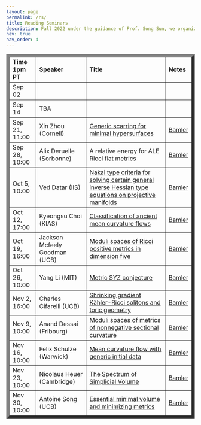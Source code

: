 ```yaml
---
layout: page
permalink: /rs/
title: Reading Seminars
description: Fall 2022 under the guidance of Prof. Song Sun, we organize a reading seminar on complex geometry. This semester we don't have a presecribed topic and participants are free to give talks from their own tastes. You can sign up for a talk using this google sheet. Song is willing to provide interesting topics and related references, so if you want to find a topic to study and give a talk on the seminar, feel free to reach out to Song for help.
nav: true
nav_order: 4
---
```

<p> <table cellpadding="4" cellspacing="2" border="8">


<td align="left"> <b>Time 1pm PT</b></td>
<td>
<b>Speaker</b>
</td>
<td> 
<b>Title</b>
</td>
<td>
<b>Notes</b>
</td>
<tr>


<td align="left"> Sep 02</td>
<td>
<!--name-->
</td>
<td> 
<!--title-->
</td>
<td>
<!--notes-->
</td>
<tr>

<td align="left"> Sep 14</td>
<td>
TBA
</td>
<td> 
</td>
<td>
</td>
<tr>

<td align="left"> Sep 21, 11:00</td>
<td>
Xin Zhou (Cornell)
</td>
<td>
<a href="https://events.berkeley.edu/index.php/calendar/sn/math.html?event_ID=135304&date=2020-09-21&filter=Secondary%20Event%20Type&filtersel=">Generic scarring for minimal hypersurfaces</a>
</td>
<td>
<a href="https://math.berkeley.edu/~rbamler/riddle.html">Bamler</a>
</td>
<tr>


<td align="left"> Sep 28, 10:00 </td>
<td>
Alix Deruelle (Sorbonne)
</td>
<td> 
A relative energy for ALE Ricci flat metrics
</td>
<td>
<a href="https://math.berkeley.edu/~rbamler/riddle.html">Bamler</a>
</td>
<tr>

<td align="left"> Oct 5, 10:00</td>
<td>
Ved Datar (IIS)
</td>
<td> 
<a href="https://events.berkeley.edu/index.php/calendar/sn/math.html?event_ID=135594&date=2020-10-05&filter=Secondary%20Event%20Type&filtersel=">Nakai type criteria for solving certain general inverse Hessian type equations on projective manifolds</a>
</td>
<td>
<a href="https://math.berkeley.edu/~rbamler/riddle.html">Bamler</a>
</td>
<tr>


<td align="left"> Oct 12, 17:00</td>
<td>
Kyeongsu Choi (KIAS)
</td>
<td> 
<a href="https://events.berkeley.edu/index.php/calendar/sn/math.html?event_ID=135741&date=2020-10-12&filter=Secondary%20Event%20Type&filtersel=">Classification of ancient mean curvature flows</a>
</td>
<td>
<a href="https://math.berkeley.edu/~rbamler/riddle.html">Bamler</a>
</td>
<tr>

<td align="left"> Oct 19, 16:00 </td>
<td>
Jackson Mcfeely Goodman (UCB)
</td>
<td> 
<a href="https://events.berkeley.edu/index.php/calendar/sn/math.html?event_ID=135934&date=2020-10-19&filter=Secondary%20Event%20Type&filtersel=">Moduli spaces of Ricci positive metrics in dimension five</a>
</td>
<td><a href="https://math.berkeley.edu/~rbamler/riddle.html">Bamler</a>
</td>
<tr>

<td align="left"> Oct 26, 10:00</td>
<td>
Yang Li (MIT)
</td>
<td> <a href="https://events.berkeley.edu/index.php/calendar/sn/math.html?event_ID=136065&date=2020-10-26&filter=Secondary%20Event%20Type&filtersel=">Metric SYZ conjecture</a>
</td>
<td><a href="https://math.berkeley.edu/~rbamler/riddle.html">Bamler</a>
</td>
<tr>

<td align="left"> Nov 2, 16:00</td>
<td>
Charles Cifarelli (UCB)
</td>
<td> 
<a href="https://events.berkeley.edu/index.php/calendar/sn/math.html?event_ID=136150&date=2020-11-02&filter=Secondary%20Event%20Type&filtersel=">Shrinking gradient Kähler-Ricci solitons and toric geometry</a>
</td>
<td><a href="https://math.berkeley.edu/~rbamler/riddle.html">Bamler</a>
</td>
<tr>


<td align="left"> Nov 9, 10:00</td>
<td>
Anand Dessai (Fribourg)
</td>
<td> 
<a href="https://events.berkeley.edu/index.php/calendar/sn/math.html?event_ID=136254&date=2020-11-09&filter=Secondary%20Event%20Type&filtersel=">Moduli spaces of metrics of nonnegative sectional curvature</a>
</td>
<td><a href="https://math.berkeley.edu/~rbamler/riddle.html">Bamler</a>
</td>
<tr>


<td align="left"> Nov 16, 10:00</td>
<td>
Felix Schulze (Warwick)
</td>
<td> 
<a href="https://events.berkeley.edu/index.php/calendar/sn/math.html?event_ID=135807&date=2020-11-16&filter=Secondary%20Event%20Type&filtersel=">Mean curvature flow with generic initial data</a>
</td>
<td><a href="https://math.berkeley.edu/~rbamler/riddle.html">Bamler</a>
</td>
<tr>

<td align="left"> Nov 23, 10:00</td>
<td>
Nicolaus Heuer (Cambridge)
</td>
<td> 
<a href="https://events.berkeley.edu/index.php/calendar/sn/math.html?event_ID=136499&date=2020-11-23&filter=Secondary%20Event%20Type&filtersel=">The Spectrum of Simplicial Volume</a>
</td>
<td><a href="https://math.berkeley.edu/~rbamler/riddle.html">Bamler</a>
</td>
<tr>

<td align="left"> Nov 30, 10:00</td>
<td>
Antoine Song (UCB)
</td>
<td> 
<a href="https://events.berkeley.edu/index.php/calendar/sn/math.html?event_ID=136553&date=2020-11-30&filter=Secondary%20Event%20Type&filtersel=">Essential minimal volume and minimizing metrics</a>
</td>
<td><a href="https://math.berkeley.edu/~rbamler/riddle.html">Bamler</a>
</td>
</td>
</table>


